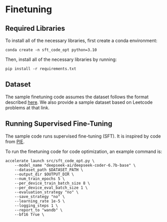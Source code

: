 # Finetuning

## Required Libraries
To install all of the necessary libraries, first create a conda environment:
```
conda create -n sft_code_opt python=3.10
```

Then, install all of the necessary libraries by running:
```
pip install -r requirements.txt
```

## Dataset
The sample finetuning code assumes the dataset follows the format described [here](https://huggingface.co/datasets/speedcode/LLM4PP_dataset). We also provide a sample dataset based on Leetcode problems at that link.

## Running Supervised Fine-Tuning
The sample code runs supervised fine-tuning (SFT). It is inspired by code from [PIE](https://github.com/LearningOpt/pie).

To run the finetuning code for code optimization, an example command is:

```
accelerate launch src/sft_code_opt.py \
    --model_name "deepseek-ai/deepseek-coder-6.7b-base" \
    --dataset_path $DATASET_PATH \
    --output_dir $OUTPUT_DIR \
    --num_train_epochs 5 \
    --per_device_train_batch_size 8 \
    --per_device_eval_batch_size 1 \
    --evaluation_strategy "no" \
    --save_strategy "no" \
    --learning_rate 1e-5 \
    --logging_steps 1 \
    --report_to "wandb" \
    --bf16 True \
```
